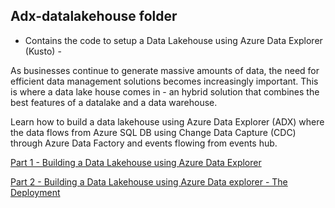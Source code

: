 ## Adx-datalakehouse folder
- Contains the code to setup a Data Lakehouse using Azure Data Explorer (Kusto) - 

As businesses continue to generate massive amounts of data, the need for efficient data management solutions becomes increasingly important. This is where a data lake house comes in - an hybrid solution that combines the best features of a datalake and a data warehouse.

Learn how to build a data lakehouse using Azure Data Explorer (ADX) where the data flows from Azure SQL DB using Change Data Capture (CDC) through Azure Data Factory and events flowing from events hub.
						
[Part 1 - Building a Data Lakehouse using Azure Data Explorer](https://techcommunity.microsoft.com/t5/startups-at-microsoft/building-a-data-lakehouse-using-azure-data-explorer/ba-p/3805913)

[Part 2 - Building a Data Lakehouse using Azure Data explorer - The Deployment](https://techcommunity.microsoft.com/t5/startups-at-microsoft/part-2-building-a-data-lakehouse-using-azure-data-explorer-the/ba-p/3842088)